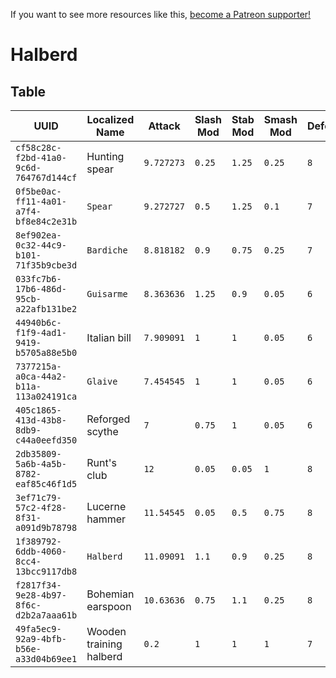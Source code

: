 <!-- TITLE: Halberd -->

If you want to see more resources like this, [become a Patreon supporter!](https://www.patreon.com/fireundubh) 

# Halberd
## Table

UUID | Localized Name | Attack | Slash Mod | Stab Mod | Smash Mod | Defense | Str Req | Agi Req | Location
--- | --- | --- | --- | --- | --- | --- | --- | --- | ---
`cf58c28c-f2bd-41a0-9c6d-764767d144cf` | Hunting spear | `9.727273` | `0.25` | `1.25` | `0.25` | `8` | `11` | `0` |
`0f5be0ac-ff11-4a01-a7f4-bf8e84c2e31b` | `Spear` | `9.272727` | `0.5` | `1.25` | `0.1` | `7` | `9` | `0` |
`8ef902ea-0c32-44c9-b101-71f35b9cbe3d` | `Bardiche` | `8.818182` | `0.9` | `0.75` | `0.25` | `7` | `8` | `0` |
`033fc7b6-17b6-486d-95cb-a22afb131be2` | `Guisarme` | `8.363636` | `1.25` | `0.9` | `0.05` | `6` | `7` | `0` |
`44940b6c-f1f9-4ad1-9419-b5705a88e5b0` | Italian bill | `7.909091` | `1` | `1` | `0.05` | `6` | `6` | `0` |
`7377215a-a0ca-44a2-b11a-113a024191ca` | `Glaive` | `7.454545` | `1` | `1` | `0.05` | `6` | `5` | `0` |
`405c1865-413d-43b8-8db9-c44a0eefd350` | Reforged scythe | `7` | `0.75` | `1` | `0.05` | `6` | `4` | `0` |
`2db35809-5a6b-4a5b-8782-eaf85c46f1d5` | Runt's club | `12` | `0.05` | `0.05` | `1` | `8` | `16` | `0` |
`3ef71c79-57c2-4f28-8f31-a091d9b78798` | Lucerne hammer | `11.54545` | `0.05` | `0.5` | `0.75` | `8` | `15` | `0` |
`1f389792-6ddb-4060-8cc4-13bcc9117db8` | `Halberd` | `11.09091` | `1.1` | `0.9` | `0.25` | `8` | `14` | `0` |
`f2817f34-9e28-4b97-8f6c-d2b2a7aaa61b` | Bohemian earspoon | `10.63636` | `0.75` | `1.1` | `0.25` | `8` | `13` | `0` |
`49fa5ec9-92a9-4bfb-b56e-a33d04b69ee1` | Wooden training halberd | `0.2` | `1` | `1` | `1` | `7` | `1` | `1` |